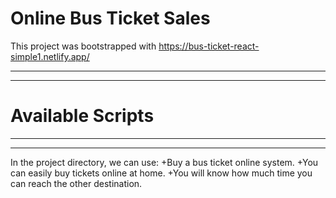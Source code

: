 # Online Bus Ticket Sales

This project was bootstrapped with https://bus-ticket-react-simple1.netlify.app/
***
---
# Available Scripts
***
---
In the project directory, we can use:
+Buy a bus ticket online system.
+You can easily buy tickets online at home.
+You will know how much time you can reach the other destination.
 
 
